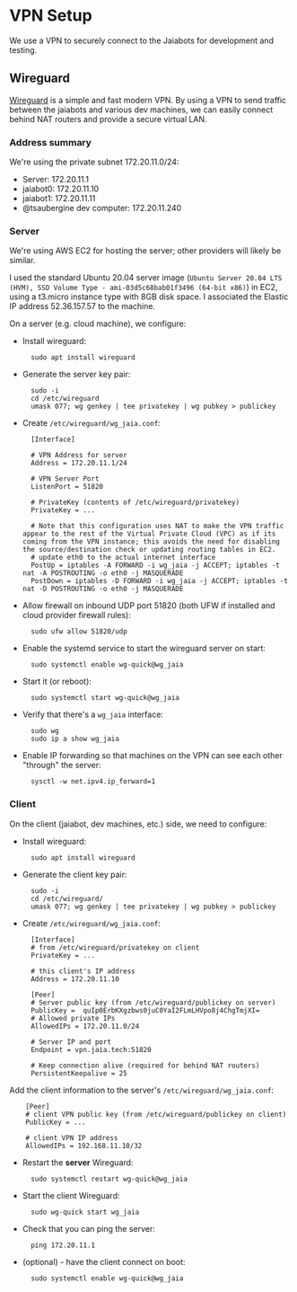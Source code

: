# VPN Setup

We use a VPN to securely connect to the Jaiabots for development and testing.

## Wireguard

[Wireguard](https://www.wireguard.com/) is a simple and fast modern VPN. By using a VPN to send traffic between the jaiabots and various dev machines, we can easily connect behind NAT routers and provide a secure virtual LAN.

### Address summary

We're using the private subnet 172.20.11.0/24:

- Server: 172.20.11.1
- jaiabot0: 172.20.11.10
- jaiabot1: 172.20.11.11
- @tsaubergine dev computer: 172.20.11.240

### Server

We're using AWS EC2 for hosting the server; other providers will likely be similar.

I used the standard Ubuntu 20.04 server image (`Ubuntu Server 20.04 LTS (HVM), SSD Volume Type - ami-03d5c68bab01f3496 (64-bit x86)`) in EC2, using a t3.micro instance type with 8GB disk space. I associated the Elastic IP address 52.36.157.57 to the machine.

On a server (e.g. cloud machine), we configure:

- Install wireguard:

        sudo apt install wireguard
        
- Generate the server key pair:

        sudo -i
        cd /etc/wireguard
        umask 077; wg genkey | tee privatekey | wg pubkey > publickey

- Create `/etc/wireguard/wg_jaia.conf`:

        [Interface]
        
        # VPN Address for server
        Address = 172.20.11.1/24
        
        # VPN Server Port
        ListenPort = 51820
        
        # PrivateKey (contents of /etc/wireguard/privatekey)
        PrivateKey = ...
        
        # Note that this configuration uses NAT to make the VPN traffic appear to the rest of the Virtual Private Cloud (VPC) as if its coming from the VPN instance; this avoids the need for disabling the source/destination check or updating routing tables in EC2.
        # update eth0 to the actual internet interface
        PostUp = iptables -A FORWARD -i wg_jaia -j ACCEPT; iptables -t nat -A POSTROUTING -o eth0 -j MASQUERADE
        PostDown = iptables -D FORWARD -i wg_jaia -j ACCEPT; iptables -t nat -D POSTROUTING -o eth0 -j MASQUERADE


- Allow firewall on inbound UDP port 51820 (both UFW if installed and cloud provider firewall rules):

        sudo ufw allow 51820/udp

- Enable the systemd service to start the wireguard server on start:

        sudo systemctl enable wg-quick@wg_jaia

- Start it (or reboot):

        sudo systemctl start wg-quick@wg_jaia

- Verify that there's a `wg_jaia` interface:

        sudo wg
        sudo ip a show wg_jaia

- Enable IP forwarding so that machines on the VPN can see each other "through" the server:

        sysctl -w net.ipv4.ip_forward=1

### Client

On the client (jaiabot, dev machines, etc.) side, we need to configure:

- Install wireguard:

        sudo apt install wireguard

- Generate the client key pair:

        sudo -i
        cd /etc/wireguard/
        umask 077; wg genkey | tee privatekey | wg pubkey > publickey

- Create `/etc/wireguard/wg_jaia.conf`:

        [Interface]
        # from /etc/wireguard/privatekey on client
        PrivateKey = ...
        
        # this client's IP address
        Address = 172.20.11.10
        
        [Peer]
        # Server public key (from /etc/wireguard/publickey on server)
        PublicKey =  quIp0ErbKXgzbws0juC0YaI2FLmLHVpo8j4ChgTmjXI=
        # Allowed private IPs
        AllowedIPs = 172.20.11.0/24
        
        # Server IP and port
        Endpoint = vpn.jaia.tech:51820
        
        # Keep connection alive (required for behind NAT routers)
        PersistentKeepalive = 25

Add the client information to the server's `/etc/wireguard/wg_jaia.conf`:

        [Peer]
        # client VPN public key (from /etc/wireguard/publickey on client)
        PublicKey = ...
        
        # client VPN IP address
        AllowedIPs = 192.168.11.10/32

- Restart the **server** Wireguard:

        sudo systemctl restart wg-quick@wg_jaia

- Start the client Wireguard:

        sudo wg-quick start wg_jaia

- Check that you can ping the server:

        ping 172.20.11.1

- (optional) - have the client connect on boot:

        sudo systemctl enable wg-quick@wg_jaia
